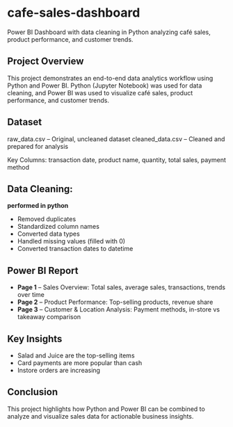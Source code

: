 # cafe-sales-dashboard
Power BI Dashboard with data cleaning in Python analyzing café sales, product performance, and customer trends.

## Project Overview

This project demonstrates an end-to-end data analytics workflow using Python and Power BI. Python (Jupyter Notebook) was used for data cleaning, and Power BI was used to visualize café sales, product performance, and customer trends.

## Dataset

raw_data.csv – Original, uncleaned dataset
cleaned_data.csv – Cleaned and prepared for analysis

Key Columns: transaction date, product name, quantity, total sales, payment method

## Data Cleaning:  
**performed in python**
- Removed duplicates
- Standardized column names
- Converted data types
- Handled missing values (filled with 0)
- Converted transaction dates to datetime

## Power BI Report

- **Page 1** – Sales Overview: Total sales, average sales, transactions, trends over time
- **Page 2** – Product Performance: Top-selling products, revenue share
- **Page 3** – Customer & Location Analysis: Payment methods, in-store vs takeaway comparison

## Key Insights

- Salad and Juice are the top-selling items
- Card payments are more popular than cash
- Instore orders are increasing

## Conclusion

This project highlights how Python and Power BI can be combined to analyze and visualize sales data for actionable business insights.
